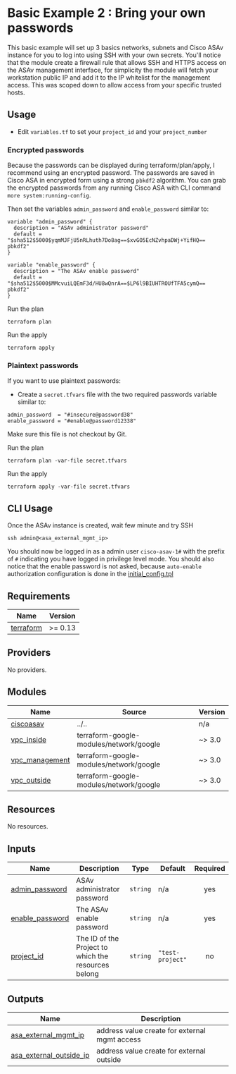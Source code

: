 # Basic Example 2 : Bring your own passwords

This basic example will set up 3 basics networks, subnets and Cisco ASAv instance for you to log into using SSH with your own secrets. You'll notice that the module create a firewall rule that allows SSH and HTTPS access on the ASAv management interface, for simplicity the module will fetch your workstation public IP and add it to the IP whitelist for the management access. This was scoped down to allow access from your specific trusted hosts.

## Usage

- Edit `variables.tf` to set your `project_id` and your `project_number`

### Encrypted passwords

Because the passwords can be displayed during terraform/plan/apply, I recommend using an encrypted password.
The passwords are saved in Cisco ASA in encrypted form using a strong `pbkdf2` algorithm.
You can grab the encrypted passwords from any running Cisco ASA with CLI command `more system:running-config`.

Then set the variables `admin_password` and `enable_password` similar to:

```
variable "admin_password" {
  description = "ASAv administrator password"
  default = "$sha512$5000$yqmMJFjU5nRLhuth7Do8ag==$xvGO5EcNZvhpaDWj+YifHQ== pbkdf2"
}

variable "enable_password" {
  description = "The ASAv enable password"
  default = "$sha512$5000$MMcvuiLQEmF3d/HU8wQnrA==$LP6l9BIUHTROUfTFA5cymQ== pbkdf2"
}

```
Run the plan

```
terraform plan
```

Run the apply

```
terraform apply
```

### Plaintext passwords

If you want to use plaintext passwords:
- Create a `secret.tfvars` file with the two required passwords variable similar to:

```
admin_password  = "#insecure@password38"
enable_password = "#enable@password12338"
```
Make sure this file is not checkout by Git.

Run the plan

```
terraform plan -var-file secret.tfvars
```

Run the apply

```
terraform apply -var-file secret.tfvars
```

## CLI Usage

Once the ASAv instance is created, wait few minute and try SSH

```
ssh admin@<asa_external_mgmt_ip>
```

You should now be logged in as a admin user `cisco-asav-1#` with the prefix of `#` indicating you have logged in privilege level mode. You should also notice that the enable password is not asked, because `auto-enable` authorization configuration is done in the [initial_config.tpl](https://github.com/gehoumi/terraform-google-ciscoasav-vm/tree/main/template)

<!-- BEGINNING OF PRE-COMMIT-TERRAFORM DOCS HOOK -->
## Requirements

| Name | Version |
|------|---------|
| <a name="requirement_terraform"></a> [terraform](#requirement\_terraform) | >= 0.13 |

## Providers

No providers.

## Modules

| Name | Source | Version |
|------|--------|---------|
| <a name="module_ciscoasav"></a> [ciscoasav](#module\_ciscoasav) | ../.. | n/a |
| <a name="module_vpc_inside"></a> [vpc\_inside](#module\_vpc\_inside) | terraform-google-modules/network/google | ~> 3.0 |
| <a name="module_vpc_management"></a> [vpc\_management](#module\_vpc\_management) | terraform-google-modules/network/google | ~> 3.0 |
| <a name="module_vpc_outside"></a> [vpc\_outside](#module\_vpc\_outside) | terraform-google-modules/network/google | ~> 3.0 |

## Resources

No resources.

## Inputs

| Name | Description | Type | Default | Required |
|------|-------------|------|---------|:--------:|
| <a name="input_admin_password"></a> [admin\_password](#input\_admin\_password) | ASAv administrator password | `string` | n/a | yes |
| <a name="input_enable_password"></a> [enable\_password](#input\_enable\_password) | The ASAv enable password | `string` | n/a | yes |
| <a name="input_project_id"></a> [project\_id](#input\_project\_id) | The ID of the Project to which the resources belong | `string` | `"test-project"` | no |

## Outputs

| Name | Description |
|------|-------------|
| <a name="output_asa_external_mgmt_ip"></a> [asa\_external\_mgmt\_ip](#output\_asa\_external\_mgmt\_ip) | address value create for external mgmt access |
| <a name="output_asa_external_outside_ip"></a> [asa\_external\_outside\_ip](#output\_asa\_external\_outside\_ip) | address value create for external outside |
<!-- END OF PRE-COMMIT-TERRAFORM DOCS HOOK -->
